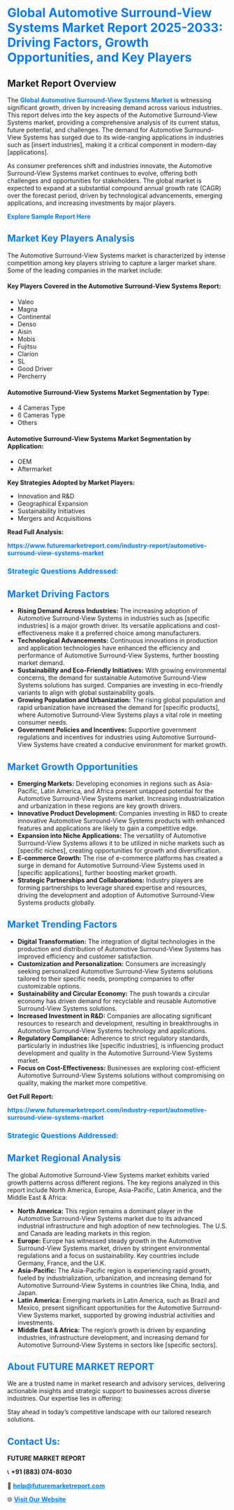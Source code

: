 <h1 style="color: #007BFF;">Global Automotive Surround-View Systems Market Report 2025-2033: Driving Factors, Growth Opportunities, and Key Players</h1>

<section id="overview">
<h2>Market Report Overview</h2>
<p>The <a href="https://www.futuremarketreport.com/industry-report/automotive-surround-view-systems-market" style="color: #007BFF; text-decoration: none;"><strong>Global Automotive Surround-View Systems Market</strong></a> is witnessing significant growth, driven by increasing demand across various industries. This report delves into the key aspects of the Automotive Surround-View Systems market, providing a comprehensive analysis of its current status, future potential, and challenges. The demand for Automotive Surround-View Systems has surged due to its wide-ranging applications in industries such as [insert industries], making it a critical component in modern-day [applications].</p>
<p>As consumer preferences shift and industries innovate, the Automotive Surround-View Systems market continues to evolve, offering both challenges and opportunities for stakeholders. The global market is expected to expand at a substantial compound annual growth rate (CAGR) over the forecast period, driven by technological advancements, emerging applications, and increasing investments by major players.</p>
</section>

<section id="overview">
<p><a href="https://www.futuremarketreport.com/request-sample/reportId=50433" style="color: #007BFF; text-decoration: none;"><strong>Explore Sample Report Here</strong></a></p>
</section>

<section id="key-players">
<h2 style="color: #007BFF;">Market Key Players Analysis</h2>
<p>The Automotive Surround-View Systems market is characterized by intense competition among key players striving to capture a larger market share. Some of the leading companies in the market include:</p>
<h4>Key Players Covered in the Automotive Surround-View Systems Report:</h4>
<ul><li>Valeo</li><li>Magna</li><li>Continental</li><li>Denso</li><li>Aisin</li><li>Mobis</li><li>Fujitsu</li><li>Clarion</li><li>SL</li><li>Good Driver</li><li>Percherry</li></ul>
<h4>Automotive Surround-View Systems Market Segmentation by Type:</h4>
<ul><li>4 Cameras Type</li><li>6 Cameras Type</li><li>Others</li></ul>

<h4>Automotive Surround-View Systems Market Segmentation by Application:</h4>
<ul><li>OEM</li><li>Aftermarket</li></ul>
<p><strong>Key Strategies Adopted by Market Players:</strong></p>
<ul>
<li>Innovation and R&D</li>
<li>Geographical Expansion</li>
<li>Sustainability Initiatives</li>
<li>Mergers and Acquisitions</li>
</ul>
</section>

<section>
<p><strong>Read Full Analysis: </strong></p><a href="https://www.futuremarketreport.com/industry-report/automotive-surround-view-systems-market" style="color: #007BFF; text-decoration: none;"><strong>https://www.futuremarketreport.com/industry-report/automotive-surround-view-systems-market</strong></a>
<h3 style="color: #007BFF;">Strategic Questions Addressed:</h3>
</section>

<section id="driving-factors">
<h2 style="color: #007BFF;">Market Driving Factors</h2>
<ul>
<li><strong>Rising Demand Across Industries:</strong> The increasing adoption of Automotive Surround-View Systems in industries such as [specific industries] is a major growth driver. Its versatile applications and cost-effectiveness make it a preferred choice among manufacturers.</li>
<li><strong>Technological Advancements:</strong> Continuous innovations in production and application technologies have enhanced the efficiency and performance of Automotive Surround-View Systems, further boosting market demand.</li>
<li><strong>Sustainability and Eco-Friendly Initiatives:</strong> With growing environmental concerns, the demand for sustainable Automotive Surround-View Systems solutions has surged. Companies are investing in eco-friendly variants to align with global sustainability goals.</li>
<li><strong>Growing Population and Urbanization:</strong> The rising global population and rapid urbanization have increased the demand for [specific products], where Automotive Surround-View Systems plays a vital role in meeting consumer needs.</li>
<li><strong>Government Policies and Incentives:</strong> Supportive government regulations and incentives for industries using Automotive Surround-View Systems have created a conducive environment for market growth.</li>
</ul>
</section>

<section id="growth-opportunities">
<h2 style="color: #007BFF;">Market Growth Opportunities</h2>
<ul>
<li><strong>Emerging Markets:</strong> Developing economies in regions such as Asia-Pacific, Latin America, and Africa present untapped potential for the Automotive Surround-View Systems market. Increasing industrialization and urbanization in these regions are key growth drivers.</li>
<li><strong>Innovative Product Development:</strong> Companies investing in R&D to create innovative Automotive Surround-View Systems products with enhanced features and applications are likely to gain a competitive edge.</li>
<li><strong>Expansion into Niche Applications:</strong> The versatility of Automotive Surround-View Systems allows it to be utilized in niche markets such as [specific niches], creating opportunities for growth and diversification.</li>
<li><strong>E-commerce Growth:</strong> The rise of e-commerce platforms has created a surge in demand for Automotive Surround-View Systems used in [specific applications], further boosting market growth.</li>
<li><strong>Strategic Partnerships and Collaborations:</strong> Industry players are forming partnerships to leverage shared expertise and resources, driving the development and adoption of Automotive Surround-View Systems products globally.</li>
</ul>
</section>

<section id="trending-factors">
<h2 style="color: #007BFF;">Market Trending Factors</h2>
<ul>
<li><strong>Digital Transformation:</strong> The integration of digital technologies in the production and distribution of Automotive Surround-View Systems has improved efficiency and customer satisfaction.</li>
<li><strong>Customization and Personalization:</strong> Consumers are increasingly seeking personalized Automotive Surround-View Systems solutions tailored to their specific needs, prompting companies to offer customizable options.</li>
<li><strong>Sustainability and Circular Economy:</strong> The push towards a circular economy has driven demand for recyclable and reusable Automotive Surround-View Systems solutions.</li>
<li><strong>Increased Investment in R&D:</strong> Companies are allocating significant resources to research and development, resulting in breakthroughs in Automotive Surround-View Systems technology and applications.</li>
<li><strong>Regulatory Compliance:</strong> Adherence to strict regulatory standards, particularly in industries like [specific industries], is influencing product development and quality in the Automotive Surround-View Systems market.</li>
<li><strong>Focus on Cost-Effectiveness:</strong> Businesses are exploring cost-efficient Automotive Surround-View Systems solutions without compromising on quality, making the market more competitive.</li>
</ul>
</section>

<section>
<p><strong>Get Full Report: </strong></p><a href="https://www.futuremarketreport.com/industry-report/automotive-surround-view-systems-market" style="color: #007BFF; text-decoration: none;"><strong>https://www.futuremarketreport.com/industry-report/automotive-surround-view-systems-market</strong></a>
<h3 style="color: #007BFF;">Strategic Questions Addressed:</h3>
</section>


<section id="regional-analysis">
<h2 style="color: #007BFF;">Market Regional Analysis</h2>
<p>The global Automotive Surround-View Systems market exhibits varied growth patterns across different regions. The key regions analyzed in this report include North America, Europe, Asia-Pacific, Latin America, and the Middle East & Africa:</p>
<ul>
<li><strong>North America:</strong> This region remains a dominant player in the Automotive Surround-View Systems market due to its advanced industrial infrastructure and high adoption of new technologies. The U.S. and Canada are leading markets in this region.</li>
<li><strong>Europe:</strong> Europe has witnessed steady growth in the Automotive Surround-View Systems market, driven by stringent environmental regulations and a focus on sustainability. Key countries include Germany, France, and the U.K.</li>
<li><strong>Asia-Pacific:</strong> The Asia-Pacific region is experiencing rapid growth, fueled by industrialization, urbanization, and increasing demand for Automotive Surround-View Systems in countries like China, India, and Japan.</li>
<li><strong>Latin America:</strong> Emerging markets in Latin America, such as Brazil and Mexico, present significant opportunities for the Automotive Surround-View Systems market, supported by growing industrial activities and investments.</li>
<li><strong>Middle East & Africa:</strong> The region’s growth is driven by expanding industries, infrastructure development, and increasing demand for Automotive Surround-View Systems in sectors like [specific sectors].</li>
</ul>
</section>

<footer>
<h2 style="color: #007BFF;">About FUTURE MARKET REPORT</h2>
<p>We are a trusted name in market research and advisory services, delivering actionable insights and strategic support to businesses across diverse industries. Our expertise lies in offering:</p>

<p>Stay ahead in today’s competitive landscape with our tailored research solutions.</p>

<h2 style="color: #007BFF;">Contact Us:</h2>
<p><strong>FUTURE MARKET REPORT</strong></p>
<p>📞 <strong>+91 (883) 074-8030</strong></p>
<p>📧 <strong><a href="mailto:help@futuremarketreport.com" style="color: #007BFF;">help@futuremarketreport.com</a></strong></p>
<p>🌐 <strong><a href="https://www.futuremarketreport.com/" style="color: #007BFF;">Visit Our Website</a></strong></p>
</footer>